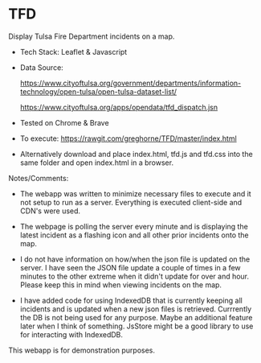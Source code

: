 # TFD

Display Tulsa Fire Department incidents on a map.

* Tech Stack: Leaflet & Javascript

* Data Source: 

    https://www.cityoftulsa.org/government/departments/information-technology/open-tulsa/open-tulsa-dataset-list/

    https://www.cityoftulsa.org/apps/opendata/tfd_dispatch.jsn

* Tested on Chrome & Brave

* To execute: https://rawgit.com/greghorne/TFD/master/index.html

* Alternatively download and place index.html, tfd.js and tfd.css into the same folder and open index.html in a browser.


Notes/Comments:

* The webapp was written to minimize necessary files to execute and it not setup to run as a server.  Everything is executed client-side and CDN's were used.

* The webpage is polling the server every minute and is displaying the latest incident as a flashing icon and all other prior incidents onto the map.

* I do not have information on how/when the json file is updated on the server.  I have seen the JSON file update a couple of times in a few minutes to the other extreme when it didn't update for over and hour.  Please keep this in mind when viewing incidents on the map.

* I have added code for using IndexedDB that is currently keeping all incidents and is updated when a new json files is retrieved.  Currrently the DB is not being used for any purpose.  Maybe an additional feature later when I think of something.  JsStore might be a good library to use for interacting with IndexedDB.

This webapp is for demonstration purposes.



